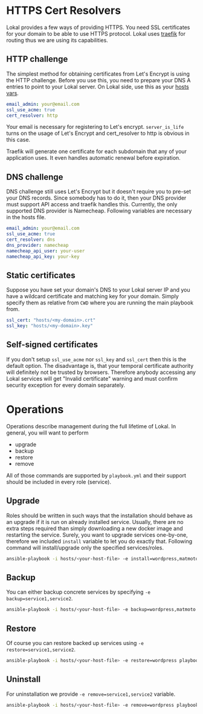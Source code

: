 # HTTPS Cert Resolvers

Lokal provides a few ways of providing HTTPS. You need SSL certificates for your
domain to be able to use HTTPS protocol. Lokal uses [traefik](https://traefik.io)
for routing thus we are using its capabilities.

## HTTP challenge

The simplest method for obtaining certificates from Let's Encrypt is using the 
HTTP challenge. Before you use this, you need to prepare your DNS A entries to 
point to your Lokal server. On Lokal side, use this as your [hosts vars](configuration.md).

```yaml
email_admin: your@email.com
ssl_use_acme: true
cert_resolver: http
```

Your email is necessary for registering to Let's encrypt. `server_is_life` turns
on the usage of Let's Encrypt and cert_resolver to http is obvious in this case.

Traefik will generate one certificate for each subdomain that any of your 
application uses. It even handles automatic renewal before expiration.

## DNS challenge

DNS challenge still uses Let's Encrypt but it doesn't require you to pre-set your
DNS records. Since somebody has to do it, then your DNS provider must support API
access and traefik handles this. Currently, the only supported DNS provider is 
Namecheap. Following variables are necessary in the hosts file.

```yaml
email_admin: your@email.com
ssl_use_acme: true
cert_resolver: dns
dns_provider: namecheap
namecheap_api_user: your-user
namecheap_api_key: your-key
```


## Static certificates

Suppose you have set your domain's DNS to your Lokal server IP and you have a
wildcard certificate and matching key for your domain. Simply specify them as
relative from `CWD` where you are running the main playbook from.

```yaml
ssl_cert: "hosts/<my-domain>.crt"
ssl_key: "hosts/<my-domain>.key"
```

## Self-signed certificates

If you don't setup `ssl_use_acme` nor `ssl_key` and `ssl_cert` then this is the 
default option.  The disadvantage is, that your temporal certificate authority
will definitely not be trusted by browsers. Therefore anybody accessing any 
Lokal services will get "Invalid certificate" warning and must confirm security
exception for every domain separately.


# Operations

Operations describe management during the full lifetime of Lokal. In general, you
will want to perform
- upgrade
- backup
- restore
- remove

All of those commands are supported by `playbook.yml` and their support should be
included in every role (service).

## Upgrade

Roles should be written in such ways that the installation should behave as an upgrade
if it is run on already installed service. Usually, there are no extra steps required
than simply downloading a new docker image and restarting the service. Surely, you
want to upgrade services one-by-one, therefore we included `install` variable to
let you do exactly that. Following command will install/upgrade only the specified
services/roles.

```bash
ansible-playbook -i hosts/<your-host-file> -e install=wordpress,matmoto playbook.yml
```

## Backup

You can either backup concrete services by specifying `-e backup=service1,service2`.
```bash
ansible-playbook -i hosts/<your-host-file> -e backup=wordpress,matmoto playbook.yml
```

## Restore

Of course you can restore backed up services using `-e restore=service1,service2`.
```bash
ansible-playbook -i hosts/<your-host-file> -e restore=wordpress playbook.yml
```

## Uninstall

For uninstallation we provide `-e remove=service1,service2` variable.
```bash
ansible-playbook -i hosts/<your-host-file> -e remove=wordpress playbook.yml
```